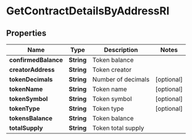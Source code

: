 

# GetContractDetailsByAddressRI


## Properties

Name | Type | Description | Notes
------------ | ------------- | ------------- | -------------
**confirmedBalance** | **String** | Token balance | 
**creatorAddress** | **String** | Token creator | 
**tokenDecimals** | **String** | Number of decimals |  [optional]
**tokenName** | **String** | Token name |  [optional]
**tokenSymbol** | **String** | Token symbol |  [optional]
**tokenType** | **String** | Token type |  [optional]
**tokensBalance** | **String** | Token balance | 
**totalSupply** | **String** | Token total supply | 



